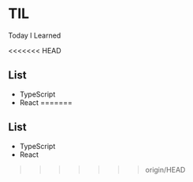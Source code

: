 # TIL
Today I Learned

<<<<<<< HEAD
</br>

## List 
- TypeScript
- React
=======
## List 
- TypeScript
- React
>>>>>>> origin/HEAD
